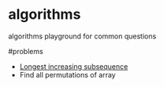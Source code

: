 algorithms
==========

algorithms playground for common questions

#problems

- [Longest increasing subsequence](http://en.wikipedia.org/wiki/Longest_increasing_subsequence)  
- Find all permutations of array

